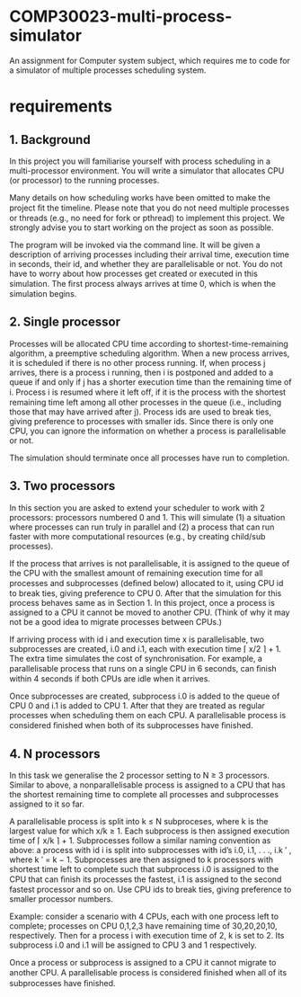 # COMP30023-multi-process-simulator
An assignment for Computer system subject, which requires me to code for a simulator of multiple processes scheduling system.

# requirements

## 1. Background
In this project you will familiarise yourself with process scheduling in a multi-processor environment. You will write a simulator that allocates CPU (or processor) to the running processes.

Many details on how scheduling works have been omitted to make the project ﬁt the timeline. Please note that you do not need multiple processes or threads (e.g., no need for fork or pthread) to implement this project. We strongly advise you to start working on the project as soon as possible.

The program will be invoked via the command line. It will be given a description of arriving processes including their arrival time, execution time in seconds, their id, and whether they are parallelisable or not. You do not have to worry about how processes get created or executed in this simulation. The ﬁrst process always arrives at time 0, which is when the simulation begins.

## 2. Single processor
Processes will be allocated CPU time according to shortest-time-remaining algorithm, a preemptive scheduling algorithm. When a new process arrives, it is scheduled if there is no other process running. If, when process j arrives, there is a process i running, then i is postponed and added to a queue if and only if j has a shorter execution time than the remaining time of i. Process i is resumed where it left oﬀ, if it is the process with the shortest remaining time left among all other processes in the queue (i.e., including those that may have arrived after j). Process ids are used to break ties, giving preference to processes with smaller ids. Since there is only one CPU, you can ignore the information on whether a process is parallelisable or not.

The simulation should terminate once all processes have run to completion.

## 3. Two processors
In this section you are asked to extend your scheduler to work with 2 processors: processors numbered 0 and 1. This will simulate (1) a situation where processes can run truly in parallel and (2) a process that can run faster with more computational resources (e.g., by creating child/sub processes).

If the process that arrives is not parallelisable, it is assigned to the queue of the CPU with the smallest amount of remaining execution time for all processes and subprocesses (deﬁned below) allocated to it, using CPU id to break ties, giving preference to CPU 0. After that the simulation for this process behaves same as in Section 1. In this project, once a process is assigned to a CPU it cannot be moved to another CPU. (Think of why it may not be a good idea to migrate processes between CPUs.)

If arriving process with id i and execution time x is parallelisable, two subprocesses are created, i.0 and i.1, each with execution time ⌈ x/2 ⌉ + 1. The extra time simulates the cost of synchronisation. For example, a parallelisable process that runs on a single CPU in 6 seconds, can ﬁnish within 4 seconds if both CPUs are idle when it arrives.

Once subprocesses are created, subprocess i.0 is added to the queue of CPU 0 and i.1 is added to CPU 1. After that they are treated as regular processes when scheduling them on each CPU. A parallelisable process is considered ﬁnished when both of its subprocesses have ﬁnished.

## 4. N processors
In this task we generalise the 2 processor setting to N ≥ 3 processors. Similar to above, a nonparallelisable process is assigned to a CPU that has the shortest remaining time to complete all processes and subprocesses assigned to it so far.

A parallelisable process is split into k ≤ N subproceses, where k is the largest value for which x/k ≥ 1. Each subprocess is then assigned execution time of ⌈ x/k ⌉ + 1. Subprocesses follow a similar naming convention as above: a process with id i is split into subprocesses with id’s i.0, i.1, . . ., i.k ′ , where k ′ = k − 1. Subprocesses are then assigned to k processors with shortest time left to complete such that subprocess i.0 is assigned to the CPU that can ﬁnish its processes the fastest, i.1 is assigned to the second fastest processor and so on. Use CPU ids to break ties, giving preference to smaller processor numbers.

Example: consider a scenario with 4 CPUs, each with one process left to complete; processes on CPU 0,1,2,3 have remaining time of 30,20,20,10, respectively. Then for a process i with execution time of 2, k is set to 2. Its subprocess i.0 and i.1 will be assigned to CPU 3 and 1 respectively.

Once a process or subprocess is assigned to a CPU it cannot migrate to another CPU. A parallelisable process is considered ﬁnished when all of its subprocesses have ﬁnished.
